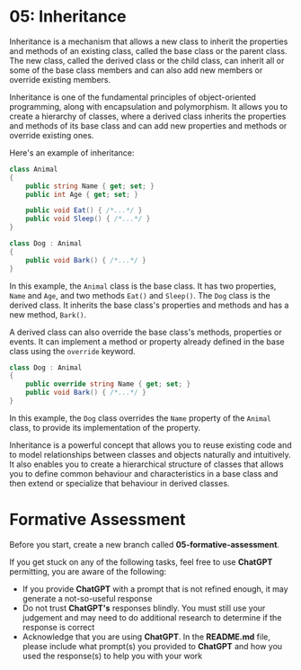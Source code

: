 # 05: Inheritance

Inheritance is a mechanism that allows a new class to inherit the properties and methods of an existing class, called the base class or the parent class. The new class, called the derived class or the child class, can inherit all or some of the base class members and can also add new members or override existing members.

Inheritance is one of the fundamental principles of object-oriented programming, along with encapsulation and polymorphism. It allows you to create a hierarchy of classes, where a derived class inherits the properties and methods of its base class and can add new properties and methods or override existing ones.

Here's an example of inheritance:

```cs
class Animal
{
    public string Name { get; set; }
    public int Age { get; set; }

    public void Eat() { /*...*/ }
    public void Sleep() { /*...*/ }
}

class Dog : Animal
{
    public void Bark() { /*...*/ }
}
```

In this example, the `Animal` class is the base class. It has two properties, `Name` and `Age`, and two methods `Eat()` and `Sleep()`. The `Dog` class is the derived class. It inherits the base class's properties and methods and has a new method, `Bark()`.

A derived class can also override the base class's methods, properties or events. It can implement a method or property already defined in the base class using the `override` keyword.

```cs
class Dog : Animal
{
    public override string Name { get; set; }
    public void Bark() { /*...*/ }
}
```

In this example, the `Dog` class overrides the `Name` property of the `Animal` class, to provide its implementation of the property.

Inheritance is a powerful concept that allows you to reuse existing code and to model relationships between classes and objects naturally and intuitively. It also enables you to create a hierarchical structure of classes that allows you to define common behaviour and characteristics in a base class and then extend or specialize that behaviour in derived classes.

# Formative Assessment

Before you start, create a new branch called **05-formative-assessment**.

If you get stuck on any of the following tasks, feel free to use **ChatGPT** permitting, you are aware of the following:

- If you provide **ChatGPT** with a prompt that is not refined enough, it may generate a not-so-useful response
- Do not trust **ChatGPT's** responses blindly. You must still use your judgement and may need to do additional research to determine if the response is correct
- Acknowledge that you are using **ChatGPT**. In the **README.md** file, please include what prompt(s) you provided to **ChatGPT** and how you used the response(s) to help you with your work